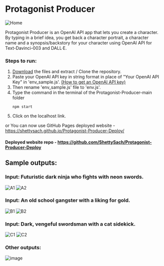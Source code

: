 # Protagonist Producer

![Home](https://github.com/SachShetty/Protagonist-Producer/assets/132273464/03237e69-0e39-42a2-85b6-6dabfd4d67ee)

Protagonist Producer is an OpenAI API app that lets you create a character. By typing in a brief idea, you get back a character portrait, a character name and a synopsis/backstory for your character using OpenAI API for Text-Davinci-003 and DALL·E.

### Steps to run:
1. [Download](https://minhaskamal.github.io/DownGit/#/home?url=https://github.com/SachShetty/Protagonist-Producer) the files and extract / Clone the repository.
2. Paste your OpenAI API key in string format in place of "Your OpenAI API Key" in 'env_sample.js'.
   [(How to get an OpenAI API key)](https://tfthacker.medium.com/how-to-get-your-own-api-key-for-using-openai-chatgpt-in-obsidian-41b7dd71f8d3)
3. Then rename 'env_sample.js' file to 'env.js'.
4. Type the command in the terminal of the Protagonist-Producer-main folder
	```shell 
	npm start
	```
 5. Click on the localhost link.

or
You can now use GitHub Pages deployed website - https://shettysach.github.io/Protagonist-Producer-Deploy/

#### Deployed website repo - https://github.com/ShettySach/Protagonist-Producer-Deploy

## Sample outputs:

### Input: Futuristic dark ninja who fights with neon swords.
![A1](https://github.com/SachShetty/Protagonist-Producer/assets/132273464/c4b89b0f-6a77-44c8-8cab-6270ba891fd2)
![A2](https://github.com/SachShetty/Protagonist-Producer/assets/132273464/c4984750-af9a-4004-a67c-ed69b541dad2)


### Input: An old school gangster with a liking for gold.
![B1](https://github.com/SachShetty/Protagonist-Producer/assets/132273464/2cfc3149-112d-4ebc-9812-85b4fb2f8e62)
![B2](https://github.com/SachShetty/Protagonist-Producer/assets/132273464/422a79ec-73f0-4e0e-b262-aae66eb34eb1)


### Input: Dark, vengeful swordsman with a cat sidekick.
![C1](https://github.com/SachShetty/Protagonist-Producer/assets/132273464/c230a2c3-d0cc-4d82-b5fd-186087d1a535)
![C2](https://github.com/SachShetty/Protagonist-Producer/assets/132273464/df89d6ee-28f3-4f2f-80e8-749e3ea65339)

### Other outputs:
![image](https://github.com/SachShetty/Protagonist-Producer/assets/132273464/8e440858-9e90-417a-a6cf-f6c4c3abe3b8)


